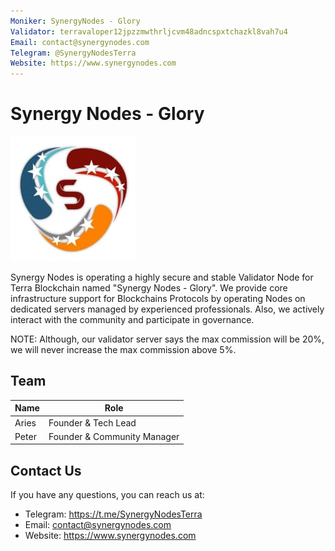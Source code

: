 ```yaml
---
Moniker: SynergyNodes - Glory
Validator: terravaloper12jpzzmwthrljcvm48adncspxtchazkl8vah7u4
Email: contact@synergynodes.com
Telegram: @SynergyNodesTerra
Website: https://www.synergynodes.com
---
```


# Synergy Nodes - Glory
![SynergyNodes](synergynodes.jpg)

Synergy Nodes is operating a highly secure and stable Validator Node for Terra Blockchain named "Synergy Nodes - Glory". We provide core infrastructure support for Blockchains Protocols by operating Nodes on dedicated servers managed by experienced professionals. Also, we actively interact with the community and participate in governance.

NOTE: Although, our validator server says the max commission will be 20%, we will never increase the max commission above 5%.

## Team

| Name         | Role
| ------------ | -------------------         |
| Aries        | Founder & Tech Lead         |
| Peter        | Founder & Community Manager |

## Contact Us

If you have any questions, you can reach us at:

- Telegram: https://t.me/SynergyNodesTerra
- Email: contact@synergynodes.com
- Website: https://www.synergynodes.com